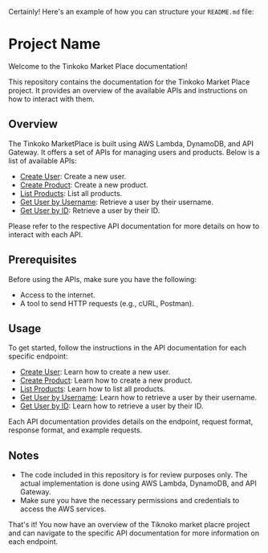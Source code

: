 Certainly! Here's an example of how you can structure your `README.md` file:

# Project Name

Welcome to the Tinkoko Market Place documentation!

This repository contains the documentation for the  Tinkoko Market Place project. It provides an overview of the available APIs and instructions on how to interact with them.

## Overview

The Tinkoko MarketPlace is built using AWS Lambda, DynamoDB, and API Gateway. It offers a set of APIs for managing users and products. Below is a list of available APIs:

- [Create User](CREATEUSER.md): Create a new user.
- [Create Product](CREATEPRODUCT.md): Create a new product.
- [List Products](LISTPRODUCT.md): List all products.
- [Get User by Username](GETUSERBYUSERNAME.md): Retrieve a user by their username.
- [Get User by ID](GETUSERBYID.md): Retrieve a user by their ID.

Please refer to the respective API documentation for more details on how to interact with each API.

## Prerequisites

Before using the APIs, make sure you have the following:

- Access to the internet.
- A tool to send HTTP requests (e.g., cURL, Postman).

## Usage

To get started, follow the instructions in the API documentation for each specific endpoint:

- [Create User](CREATEUSER.md): Learn how to create a new user.
- [Create Product](CREATEPRODUCT.md): Learn how to create a new product.
- [List Products](LISTPRODUCT.md): Learn how to list all products.
- [Get User by Username](GETUSERBYUSERNAME.md): Learn how to retrieve a user by their username.
- [Get User by ID](GETUSERBYID.md): Learn how to retrieve a user by their ID.

Each API documentation provides details on the endpoint, request format, response format, and example requests.

## Notes

- The code included in this repository is for review purposes only. The actual implementation is done using AWS Lambda, DynamoDB, and API Gateway.
- Make sure you have the necessary permissions and credentials to access the AWS services.

That's it! You now have an overview of the Tiknoko market placre project and can navigate to the specific API documentation for more information on each endpoint.



